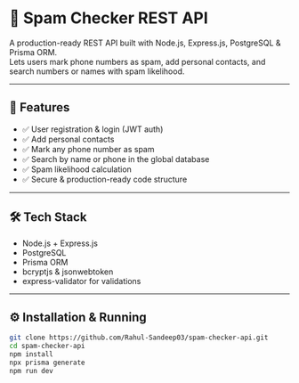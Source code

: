 # 📱 Spam Checker REST API

A production-ready REST API built with Node.js, Express.js, PostgreSQL & Prisma ORM.  
Lets users mark phone numbers as spam, add personal contacts, and search numbers or names with spam likelihood.

---

## 🚀 Features
- ✅ User registration & login (JWT auth)
- ✅ Add personal contacts
- ✅ Mark any phone number as spam
- ✅ Search by name or phone in the global database
- ✅ Spam likelihood calculation
- ✅ Secure & production-ready code structure

---

## 🛠 Tech Stack
- Node.js + Express.js
- PostgreSQL
- Prisma ORM
- bcryptjs & jsonwebtoken
- express-validator for validations

---

## ⚙️ Installation & Running

```bash
git clone https://github.com/Rahul-Sandeep03/spam-checker-api.git
cd spam-checker-api
npm install
npx prisma generate
npm run dev
